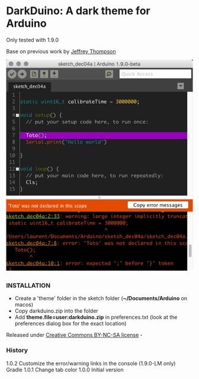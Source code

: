 DarkDuino: A dark theme for Arduino
===================================

Only tested with 1.9.0

Base on previous work by [Jeffrey Thompson](http://www.jeffreythompson.org)

![screenshot](https://raw.githubusercontent.com/lmihalkovic/darkduino/master/sample.png)

### INSTALLATION  

* Create a 'theme' folder in the sketch folder (__~/Documents/Arduino__ on macos)
* Copy darkduino.zip into the folder 
* Add __theme.file=user:darkduino.zip__ in preferences.txt (look at the preferences dialog box for the exact location)

Released under [Creative Commons BY-NC-SA license](http://creativecommons.org/licenses/by-nc-sa/3.0/) - 

### History

1.0.2 Customize the error/warning links in the console (1.9.0-LM only)
	  Gradle
1.0.1 Change tab color
1.0.0 Initial version
